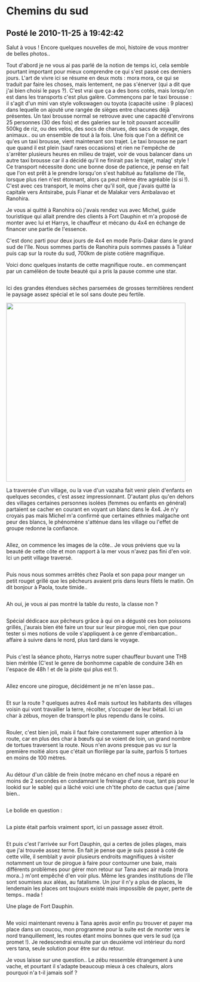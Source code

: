 # Chemins du sud
## Posté le 2010-11-25 à 19:42:42

Salut à vous ! Encore quelques nouvelles de moi, histoire de vous montrer de belles photos..

Tout d'abord je ne vous ai pas parlé de la notion de temps ici, cela semble pourtant important pour mieux comprendre ce qui s'est passé ces derniers jours. L'art de vivre ici se résume en deux mots : mora mora, ce qui se traduit par faire les choses, mais lentement, ne pas s'énerver (qui a dit que j'ai bien choisi le pays ?). C'est vrai que ça a des bons cotés, mais lorsqu'on est dans les transports c'est plus galère. Commençons par le taxi brousse : il s'agit d'un mini van style volkswagen ou toyota (capacité usine : 9 places) dans lequelle on ajouté une rangée de sièges entre chacunes déjà présentes. Un taxi brousse normal se retrouve avec une capacité d'environs 25 personnes (30 des fois) et des galeries sur le toit pouvant acceuillir 500kg de riz, ou des velos, des socs de charues, des sacs de voyage, des animaux.. ou un ensemble de tout à la fois. Une fois que l'on a définit ce qu'es un taxi brousse, vient maintenant son trajet. Le taxi brousse ne part que quand il est plein (sauf rares occasions) et rien ne l'empêche de s'arrêter plusieurs heures en milieu de trajet, voir de vous balancer dans un autre taxi brousse car il a décidé qu'il ne finirait pas le trajet, malag' style ! Ce transport nécessite donc une bonne dose de patience, je pense en fait que l'on est prêt à le prendre lorsqu'on s'est habitué au fatalisme de l'île, lorsque plus rien n'est étonnant, alors ça peut même être agréable (si si !). C'est avec ces transport, le moins cher qu'il soit, que j'avais quitté la capitale vers Antsirabe, puis Fianar et de Malakar vers Ambalavao et Ranohira.

Je vous ai quitté à Ranohira où j'avais rendez vus avec Michel, guide touristique qui allait prendre des clients à Fort Dauphin et m'a proposé de monter avec lui et Harrys, le chauffeur et mécano du 4x4 en échange de financer une partie de l'essence.

C'est donc parti pour deux jours de 4x4 en mode Paris-Dakar dans le grand sud de l'île. Nous sommes partis de Ranohira puis sommes passés à Tuléar puis cap sur la route du sud, 700km de piste cotière magnifique.

Voici donc quelques instants de cette magnifique route.. en commençant par un caméléon de toute beauté qui a pris la pause comme une star.

<img title="Caméléon, Ranohira, Madagascar, nov. 2010" alt="" src="http://etienne.croclemonde.org/public/madagascar/sud/DSCF0291.JPG" />

Ici des grandes étendues sèches parsemées de grosses termitières rendent le paysage assez spécial et le sol sans doute peu fertile.

<img title="Termites, Sud, Madagascar, nov. 2010" height="480" alt="" src="http://etienne.croclemonde.org/public/madagascar/sud/DSCF0299.JPG" />

La traversée d'un village, ou la vue d'un vazaha fait venir plein d'enfants en quelques secondes, c'est assez impressionnant. D'autant plus qu'en dehors des villages certaines personnes isolées (femmes ou enfants en général) partaient se cacher en courant en voyant un blanc dans le 4x4. Je n'y croyais pas mais Michel m'a confirmé que certaines ethnies malgache ont peur des blancs, le phénomène s'atténue dans les village ou l'effet de groupe redonne la confiance.

<img title="Village, Sud, Madagascar, nov. 2010" alt="" src="http://etienne.croclemonde.org/public/madagascar/sud/DSCF0303.JPG" />

Allez, on commence les images de la côte.. Je vous préviens que vu la beauté de cette côte et mon rapport à la mer vous n'avez pas fini d'en voir. Ici un petit village traversé.

<img title="Village, Sud, Madagascar, nov. 2010" alt="" src="http://etienne.croclemonde.org/public/madagascar/sud/DSCF0306.JPG" />

Puis nous nous sommes arrêtés chez Paola et son papa pour manger un petit rouget grillé que les pêcheurs avaient pris dans leurs filets le matin. On dit bonjour à Paola, toute timide..

<img title="Paola, Sud, Madagascar, nov. 2010" alt="" src="http://etienne.croclemonde.org/public/madagascar/sud/DSCF0310.JPG" />

Ah oui, je vous ai pas montré la table du resto, la classe non ?

<img title="Parasol, Sud, Madagascar, nov. 2010" alt="" src="http://etienne.croclemonde.org/public/madagascar/sud/DSCF0316.JPG" />

Spécial dédicace aux pêcheurs grâce à qui on a dégusté ces bon poissons grillés, j'aurais bien été faire un tour sur leur pirogue moi, rien que pour tester si mes notions de voile s'appliquent à ce genre d'embarcation.. affaire à suivre dans le nord, plus tard dans le voyage.

<img title="Pirogue, Sud, Madagascar, nov. 2010" alt="" src="http://etienne.croclemonde.org/public/madagascar/sud/DSCF0319.JPG" />

Puis c'est la séance photo, Harrys notre super chauffeur buvant une THB bien méritée (C'est le genre de bonhomme capable de conduire 34h en l'espace de 48h ! et de la piste qui plus est !).

<img title="Harrys, Sud, Madagascar, nov. 2010" alt="" src="http://etienne.croclemonde.org/public/madagascar/sud/DSCF0321.JPG" />

Allez encore une pirogue, décidément je ne m'en lasse pas..

<img title="Pirogue, Sud, Madagascar, nov. 2010" alt="" src="http://etienne.croclemonde.org/public/madagascar/sud/DSCF0338.JPG" />

Et sur la route ? quelques autres 4x4 mais surtout les habitants des villages voisin qui vont travailler la terre, récolter, s'occuper de leur bétail. Ici un char à zébus, moyen de transport le plus rependu dans le coins.

<img title="Attelage de zébus, Sud, Madagascar, nov. 2010" alt="" src="http://etienne.croclemonde.org/public/madagascar/sud/DSCF0344.JPG" />

Rouler, c'est bien joli, mais il faut faire constamment super attention à la route, car en plus des char à bœufs qui se voient de loin, un grand nombre de tortues traversent la route. Nous n'en avons presque pas vu sur la première moitié alors que c'était un florilège par la suite, parfois 5 tortues en moins de 100 mètres.

<img title="Tortue radiée, Sud, Madagascar, nov. 2010" alt="" src="http://etienne.croclemonde.org/public/madagascar/sud/DSCF0345.JPG" />

Au détour d'un câble de frein (notre mécano en chef nous a réparé en moins de 2 secondes en condamnant le freinage d'une roue, tant pis pour le lookid sur le sable) qui a lâché voici une ch'tite photo de cactus que j'aime bien..

<img title="Fleur de cactus, Sud, Madagascar, nov. 2010" alt="" src="http://etienne.croclemonde.org/public/madagascar/sud/DSCF0354.JPG" />

Le bolide en question :

<img title="La bête, Sud, Madagascar, nov. 2010" alt="" src="http://etienne.croclemonde.org/public/madagascar/sud/DSCF0358.JPG" />

La piste était parfois vraiment sport, ici un passage assez étroit.

<img title="Cross country, Sud, Madagascar, nov. 2010" alt="" src="http://etienne.croclemonde.org/public/madagascar/sud/DSCF0362.JPG" />

Et puis c'est l'arrivée sur Fort Dauphin, qui a certes de jolies plages, mais que j'ai trouvée assez terne. En fait je pense que je suis passé à coté de cette ville, il semblait y avoir plusieurs endroits magnifiques à visiter notamment un tour de pirogue à faire pour contourner une baie, mais différents problèmes pour gérer mon retour sur Tana avec air mada (mora mora..) m'ont empêché d'en voir plus. Même les grandes institutions de l'île sont soumises aux aléas, au fatalisme. Un jour il n'y a plus de places, le lendemain les places ont toujours existé mais impossible de payer, perte de temps.. mada !

Une plage de Fort Dauphin.

<img title="Fort Dauphin, Sud, Madagascar, nov. 2010" alt="" src="http://etienne.croclemonde.org/public/madagascar/sud/DSCF0375.JPG" />

Me voici maintenant revenu à Tana après avoir enfin pu trouver et payer ma place dans un coucou, mon programme pour la suite est de monter vers le nord tranquillement, les routes étant moins bonnes que vers le sud (ça promet !). Je redescendrai ensuite par un deuxième vol intérieur du nord vers tana, seule solution pour être sur du retour.

Je vous laisse sur une question.. Le zébu ressemble étrangement à une vache, et pourtant il s'adapte beaucoup mieux à ces chaleurs, alors pourquoi n'a t-il jamais soif ?
